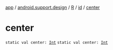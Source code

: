 [app](../../../index.md) / [android.support.design](../../index.md) / [R](../index.md) / [id](index.md) / [center](./center.md)

# center

`static val center: `[`Int`](https://kotlinlang.org/api/latest/jvm/stdlib/kotlin/-int/index.html)
`static val center: `[`Int`](https://kotlinlang.org/api/latest/jvm/stdlib/kotlin/-int/index.html)